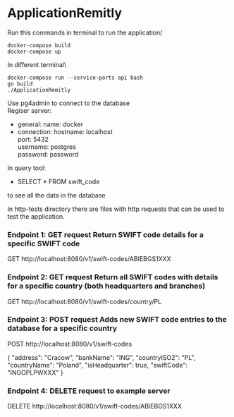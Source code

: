 # ApplicationRemitly
Run this commands in terminal to run the application/
```
docker-compose build
docker-compose up
```
In different terminal\
```
docker-compose run --service-ports api bash
go build
./ApplicationRemitly
```

Use pg4admin to connect to the database\
Regiser server:
 - general:
   name: docker
 - connection:
   hostname: localhost\
   port: 5432\
   username: postgres\
   password: password

In query tool:
- SELECT * FROM swift_code

to see all the data in the database


In http-tests directory there are files with http requests that can be used to test the application.

### Endpoint 1: GET request Return SWIFT code details for a specific SWIFT code
GET http://localhost:8080/v1/swift-codes/ABIEBGS1XXX

### Endpoint 2: GET request Return all SWIFT codes with details for a specific country (both headquarters and branches)
GET http://localhost:8080/v1/swift-codes/country/PL
###



### Endpoint 3: POST request  Adds new SWIFT code entries to the database for a specific country
POST http://localhost:8080/v1/swift-codes

{
"address": "Cracow",
"bankName": "ING",
"countryISO2": "PL",
"countryName": "Poland",
"isHeadquarter": true,
"swiftCode": "INGOPLPWXXX"
}

### Endpoint 4: DELETE request to example server
DELETE http://localhost:8080/v1/swift-codes/ABIEBGS1XXX




